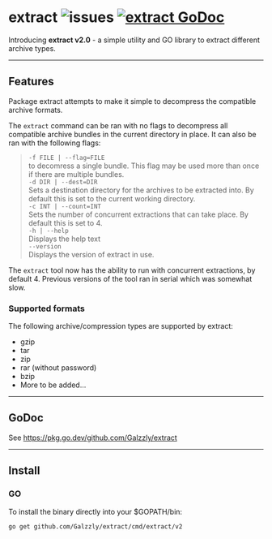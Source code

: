 # extract ![issues](https://img.shields.io/github/issues/Galzzly/extract?style=plastic) [![extract GoDoc](https://img.shields.io/badge/reference-godoc-blue.svg?logo=go&style=plastic)](https://pkg.go.dev/github.com/Galzzly/extract)

Introducing **extract v2.0** - a simple utility and GO library to extract different archive types. 

___
## Features

Package extract attempts to make it simple to decompress the compatible archive formats.

The `extract` command can be ran with no flags to decompress all compatible archive bundles in the current directory in place. It can also be ran with the following flags:


>`-f FILE | --flag=FILE` <br>to decomress a single bundle. This flag may be used more than once if there are multiple bundles.
><br>
>`-d DIR | --dest=DIR` <br>Sets a destination directory for the archives to be extracted into. By default this is set to the current working directory.
><br>
>`-c INT | --count=INT` <br>Sets the number of concurrent extractions that can take place. By default this is set to 4.
><br>
>`-h | --help` <br>Displays the help text
><br>
>`--version` <br>Displays the version of extract in use.

The `extract` tool now has the ability to run with concurrent extractions, by default 4. Previous versions of the tool ran in serial which was somewhat slow.

### Supported formats

The following archive/compression types are supported by extract:
- gzip
- tar
- zip
- rar (without password)
- bzip
- More to be added...

---
## GoDoc

See <https://pkg.go.dev/github.com/Galzzly/extract>

---
## Install

### GO

To install the binary directly into your \$GOPATH/bin:

```
go get github.com/Galzzly/extract/cmd/extract/v2
```
